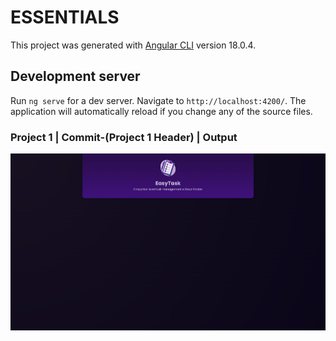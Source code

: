 # ESSENTIALS

This project was generated with [Angular CLI](https://github.com/angular/angular-cli) version 18.0.4.

## Development server

Run `ng serve` for a dev server. Navigate to `http://localhost:4200/`. The application will automatically reload if you change any of the source files.

### Project 1 | Commit-(Project 1 Header) | Output 
<img src="./src/assets/output1.png" alt="img">
